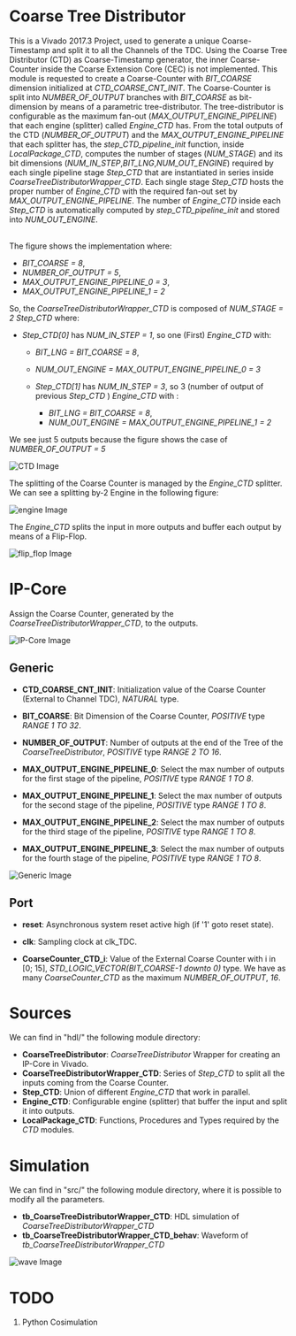 # Coarse Tree Distributor
This is a Vivado 2017.3 Project, used to generate a unique Coarse-Timestamp and split it to all the Channels of the TDC. Using the Coarse Tree Distributor (CTD) as Coarse-Timestamp generator, the inner Coarse-Counter inside the Coarse Extension Core (CEC) is not implemented.
This module is requested to create a Coarse-Counter with *BIT_COARSE* dimension initialized at *CTD_COARSE_CNT_INIT*. The Coarse-Counter is split into *NUMBER_OF_OUTPUT* branches with *BIT_COARSE* as bit-dimension by means of a parametric tree-distributor. The tree-distributor is configurable as the maximum fan-out (*MAX_OUTPUT_ENGINE_PIPELINE*) that each engine (splitter) called *Engine_CTD* has.
From the total outputs of the CTD (*NUMBER_OF_OUTPUT*) and the *MAX_OUTPUT_ENGINE_PIPELINE* that each splitter has, the *step_CTD_pipeline_init* function, inside *LocalPackage_CTD*, computes the number of stages (*NUM_STAGE*) and its bit dimensions (*NUM_IN_STEP*,*BIT_LNG*,*NUM_OUT_ENGINE*) required by each single pipeline stage *Step_CTD* that are instantiated in series inside *CoarseTreeDistributorWrapper_CTD*.
Each single stage *Step_CTD* hosts the proper number of *Engine_CTD* with the required fan-out set by *MAX_OUTPUT_ENGINE_PIPELINE*. The number of *Engine_CTD* inside each *Step_CTD* is automatically computed by *step_CTD_pipeline_init* and stored into *NUM_OUT_ENGINE*.


<br/>  The figure shows the implementation where:
  - *BIT_COARSE = 8*,
  - *NUMBER_OF_OUTPUT = 5*,
  - *MAX_OUTPUT_ENGINE_PIPELINE_0 = 3*,
  - *MAX_OUTPUT_ENGINE_PIPELINE_1 = 2*

So, the *CoarseTreeDistributorWrapper_CTD* is composed of *NUM_STAGE = 2* *Step_CTD*  where:
  - *Step_CTD[0]* has *NUM_IN_STEP = 1*, so one (First) *Engine_CTD* with:
    - *BIT_LNG = BIT_COARSE = 8*,
    - *NUM_OUT_ENGINE = MAX_OUTPUT_ENGINE_PIPELINE_0 = 3*

    - *Step_CTD[1]* has *NUM_IN_STEP = 3*, so 3 (number of output of previous *Step_CTD* ) *Engine_CTD* with :
      - *BIT_LNG = BIT_COARSE = 8*,
      - *NUM_OUT_ENGINE = MAX_OUTPUT_ENGINE_PIPELINE_1 = 2*

We see just 5 outputs because the figure shows the case of  *NUMBER_OF_OUTPUT = 5*


![CTD Image](doc/img/CTD_structure.svg)  

The splitting of the Coarse Counter is managed by the *Engine_CTD* splitter. We can see a splitting by-2 Engine in the following figure:

![engine Image](doc/img/Engine.png)  

The *Engine_CTD* splits the input in more outputs and buffer each output by means of a Flip-Flop.

![flip_flop Image](doc/img/Flip_Flop.png)  


# IP-Core
Assign the Coarse Counter, generated by the *CoarseTreeDistributorWrapper_CTD*, to the outputs.

![IP-Core Image](doc/img/CoarseTreeDistributor_IP-Core.png)  

## Generic

 - **CTD_COARSE_CNT_INIT**: Initialization value of the Coarse Counter (External to Channel TDC), *NATURAL* type.
 - **BIT_COARSE**: Bit Dimension of the Coarse Counter, *POSITIVE* type *RANGE  1  TO  32*.

 - **NUMBER_OF_OUTPUT**: Number of outputs at the end of the Tree of the *CoarseTreeDistributor*, *POSITIVE* type *RANGE  2  TO  16*.

 - **MAX_OUTPUT_ENGINE_PIPELINE_0**: Select the max number of outputs for the first stage of the pipeline, *POSITIVE* type *RANGE  1  TO  8*.
 - **MAX_OUTPUT_ENGINE_PIPELINE_1**: Select the max number of outputs for the second stage of the pipeline, *POSITIVE* type *RANGE  1  TO  8*.
 - **MAX_OUTPUT_ENGINE_PIPELINE_2**: Select the max number of outputs for the third stage of the pipeline, *POSITIVE* type *RANGE  1  TO  8*.
 - **MAX_OUTPUT_ENGINE_PIPELINE_3**: Select the max number of outputs for the fourth stage of the pipeline, *POSITIVE* type *RANGE  1  TO  8*.

![Generic Image](doc/img/CoarseTreeDistributor_Generic.png)  

## Port

 - **reset**: Asynchronous system reset active high (if '1' goto reset state).

 - **clk**: Sampling clock at clk_TDC.

 - **CoarseCounter_CTD_i**: Value of the External Coarse Counter with i in [0; 15], *STD_LOGIC_VECTOR(BIT_COARSE-1 downto 0)* type. We have as many *CoarseCounter_CTD* as the maximum *NUMBER_OF_OUTPUT*, *16*.


# Sources
We can find in "hdl/" the following module directory:

  - **CoarseTreeDistributor**: *CoarseTreeDistributor* Wrapper for creating an IP-Core in Vivado.
  - **CoarseTreeDistributorWrapper_CTD**: Series of *Step_CTD* to split all the inputs coming from the Coarse Counter.
  - **Step_CTD**: Union of different *Engine_CTD* that work in parallel.
  - **Engine_CTD**: Configurable engine (splitter) that buffer the input and split it into outputs.
  - **LocalPackage_CTD**: Functions, Procedures and Types required by the *CTD* modules.


# Simulation
We can find in "src/" the following module directory, where it is possible to modify all the parameters.

  - **tb_CoarseTreeDistributorWrapper_CTD**: HDL simulation of *CoarseTreeDistributorWrapper_CTD*
  - **tb_CoarseTreeDistributorWrapper_CTD_behav**: Waveform of *tb_CoarseTreeDistributorWrapper_CTD*


![wave Image](doc/img/wave.png)  



# TODO
1) Python Cosimulation
